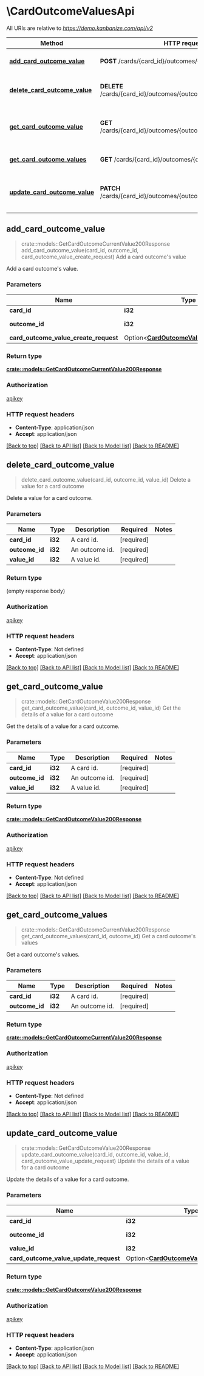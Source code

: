 # \CardOutcomeValuesApi

All URIs are relative to *https://demo.kanbanize.com/api/v2*

Method | HTTP request | Description
------------- | ------------- | -------------
[**add_card_outcome_value**](CardOutcomeValuesApi.md#add_card_outcome_value) | **POST** /cards/{card_id}/outcomes/{outcome_id}/values | Add a card outcome's value
[**delete_card_outcome_value**](CardOutcomeValuesApi.md#delete_card_outcome_value) | **DELETE** /cards/{card_id}/outcomes/{outcome_id}/values/{value_id} | Delete a value for a card outcome
[**get_card_outcome_value**](CardOutcomeValuesApi.md#get_card_outcome_value) | **GET** /cards/{card_id}/outcomes/{outcome_id}/values/{value_id} | Get the details of a value for a card outcome
[**get_card_outcome_values**](CardOutcomeValuesApi.md#get_card_outcome_values) | **GET** /cards/{card_id}/outcomes/{outcome_id}/values | Get a card outcome's values
[**update_card_outcome_value**](CardOutcomeValuesApi.md#update_card_outcome_value) | **PATCH** /cards/{card_id}/outcomes/{outcome_id}/values/{value_id} | Update the details of a value for a card outcome



## add_card_outcome_value

> crate::models::GetCardOutcomeCurrentValue200Response add_card_outcome_value(card_id, outcome_id, card_outcome_value_create_request)
Add a card outcome's value

Add a card outcome's value.

### Parameters


Name | Type | Description  | Required | Notes
------------- | ------------- | ------------- | ------------- | -------------
**card_id** | **i32** | A card id. | [required] |
**outcome_id** | **i32** | An outcome id. | [required] |
**card_outcome_value_create_request** | Option<[**CardOutcomeValueCreateRequest**](CardOutcomeValueCreateRequest.md)> |  |  |

### Return type

[**crate::models::GetCardOutcomeCurrentValue200Response**](getCardOutcomeCurrentValue_200_response.md)

### Authorization

[apikey](../README.md#apikey)

### HTTP request headers

- **Content-Type**: application/json
- **Accept**: application/json

[[Back to top]](#) [[Back to API list]](../README.md#documentation-for-api-endpoints) [[Back to Model list]](../README.md#documentation-for-models) [[Back to README]](../README.md)


## delete_card_outcome_value

> delete_card_outcome_value(card_id, outcome_id, value_id)
Delete a value for a card outcome

Delete a value for a card outcome.

### Parameters


Name | Type | Description  | Required | Notes
------------- | ------------- | ------------- | ------------- | -------------
**card_id** | **i32** | A card id. | [required] |
**outcome_id** | **i32** | An outcome id. | [required] |
**value_id** | **i32** | A value id. | [required] |

### Return type

 (empty response body)

### Authorization

[apikey](../README.md#apikey)

### HTTP request headers

- **Content-Type**: Not defined
- **Accept**: application/json

[[Back to top]](#) [[Back to API list]](../README.md#documentation-for-api-endpoints) [[Back to Model list]](../README.md#documentation-for-models) [[Back to README]](../README.md)


## get_card_outcome_value

> crate::models::GetCardOutcomeValue200Response get_card_outcome_value(card_id, outcome_id, value_id)
Get the details of a value for a card outcome

Get the details of a value for a card outcome.

### Parameters


Name | Type | Description  | Required | Notes
------------- | ------------- | ------------- | ------------- | -------------
**card_id** | **i32** | A card id. | [required] |
**outcome_id** | **i32** | An outcome id. | [required] |
**value_id** | **i32** | A value id. | [required] |

### Return type

[**crate::models::GetCardOutcomeValue200Response**](getCardOutcomeValue_200_response.md)

### Authorization

[apikey](../README.md#apikey)

### HTTP request headers

- **Content-Type**: Not defined
- **Accept**: application/json

[[Back to top]](#) [[Back to API list]](../README.md#documentation-for-api-endpoints) [[Back to Model list]](../README.md#documentation-for-models) [[Back to README]](../README.md)


## get_card_outcome_values

> crate::models::GetCardOutcomeCurrentValue200Response get_card_outcome_values(card_id, outcome_id)
Get a card outcome's values

Get a card outcome's values.

### Parameters


Name | Type | Description  | Required | Notes
------------- | ------------- | ------------- | ------------- | -------------
**card_id** | **i32** | A card id. | [required] |
**outcome_id** | **i32** | An outcome id. | [required] |

### Return type

[**crate::models::GetCardOutcomeCurrentValue200Response**](getCardOutcomeCurrentValue_200_response.md)

### Authorization

[apikey](../README.md#apikey)

### HTTP request headers

- **Content-Type**: Not defined
- **Accept**: application/json

[[Back to top]](#) [[Back to API list]](../README.md#documentation-for-api-endpoints) [[Back to Model list]](../README.md#documentation-for-models) [[Back to README]](../README.md)


## update_card_outcome_value

> crate::models::GetCardOutcomeValue200Response update_card_outcome_value(card_id, outcome_id, value_id, card_outcome_value_update_request)
Update the details of a value for a card outcome

Update the details of a value for a card outcome.

### Parameters


Name | Type | Description  | Required | Notes
------------- | ------------- | ------------- | ------------- | -------------
**card_id** | **i32** | A card id. | [required] |
**outcome_id** | **i32** | An outcome id. | [required] |
**value_id** | **i32** | A value id. | [required] |
**card_outcome_value_update_request** | Option<[**CardOutcomeValueUpdateRequest**](CardOutcomeValueUpdateRequest.md)> |  |  |

### Return type

[**crate::models::GetCardOutcomeValue200Response**](getCardOutcomeValue_200_response.md)

### Authorization

[apikey](../README.md#apikey)

### HTTP request headers

- **Content-Type**: application/json
- **Accept**: application/json

[[Back to top]](#) [[Back to API list]](../README.md#documentation-for-api-endpoints) [[Back to Model list]](../README.md#documentation-for-models) [[Back to README]](../README.md)

